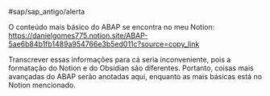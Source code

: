 #sap/sap_antigo/alerta 

O conteúdo mais básico do ABAP se encontra no meu Notion: https://danielgomes775.notion.site/ABAP-5ae6b84b1fb1489a954766e3b5ed011c?source=copy_link

Transcrever essas informações para cá seria inconveniente, pois a formatação do Notion e do Obsidian são diferentes. Portanto, coisas mais avançadas do ABAP serão anotadas aqui, enquanto as mais básicas está no Notion mencionado.